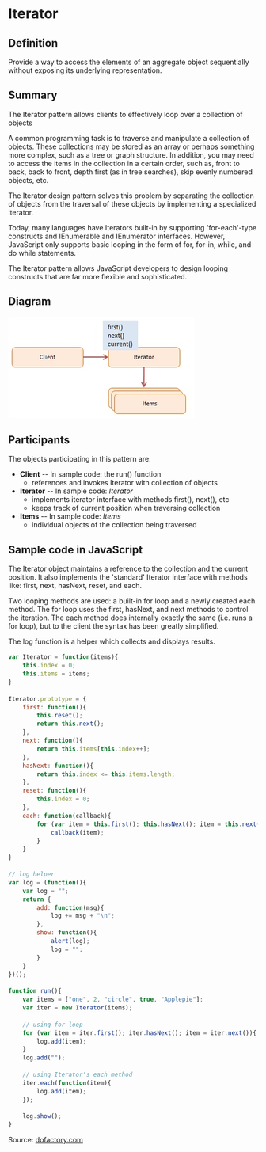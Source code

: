 Iterator
========


## Definition

Provide a way to access the elements of an aggregate object sequentially without exposing its underlying representation.


## Summary

The Iterator pattern allows clients to effectively loop over a collection of objects

A common programming task is to traverse and manipulate a collection of objects. These collections may be stored as an array or perhaps something more complex, such as a tree or graph structure. In addition, you may need to access the items in the collection in a certain order, such as, front to back, back to front, depth first (as in tree searches), skip evenly numbered objects, etc.

The Iterator design pattern solves this problem by separating the collection of objects from the traversal of these objects by implementing a specialized iterator.

Today, many languages have Iterators built-in by supporting 'for-each'-type constructs and IEnumerable and IEnumerator interfaces. However, JavaScript only supports basic looping in the form of for, for-in, while, and do while statements.

The Iterator pattern allows JavaScript developers to design looping constructs that are far more flexible and sophisticated.


## Diagram

<img src="./javascript-iterator.jpg" alt="Iterator Diagram">


## Participants

The objects participating in this pattern are:

- **Client** -- In sample code: the run() function
    * references and invokes Iterator with collection of objects
- **Iterator** -- In sample code: _Iterator_
    * implements iterator interface with methods first(), next(), etc
    * keeps track of current position when traversing collection
- **Items** -- In sample code: _Items_
    * individual objects of the collection being traversed


## Sample code in JavaScript

The Iterator object maintains a reference to the collection and the current position. It also implements the 'standard' Iterator interface with methods like: first, next, hasNext, reset, and each.

Two looping methods are used: a built-in for loop and a newly created each method. The for loop uses the first, hasNext, and next methods to control the iteration. The each method does internally exactly the same (i.e. runs a for loop), but to the client the syntax has been greatly simplified.

The log function is a helper which collects and displays results.


```javascript
var Iterator = function(items){
    this.index = 0;
    this.items = items;
}

Iterator.prototype = {
    first: function(){
        this.reset();
        return this.next();
    },
    next: function(){
        return this.items[this.index++];
    },
    hasNext: function(){
        return this.index <= this.items.length;
    },
    reset: function(){
        this.index = 0;
    },
    each: function(callback){
        for (var item = this.first(); this.hasNext(); item = this.next()){
            callback(item);
        }
    }
}

// log helper
var log = (function(){
    var log = "";
    return {
        add: function(msg){
            log += msg + "\n";
        },
        show: function(){
            alert(log);
            log = "";
        }
    }
})();

function run(){
    var items = ["one", 2, "circle", true, "Applepie"];
    var iter = new Iterator(items);

    // using for loop
    for (var item = iter.first(); iter.hasNext(); item = iter.next()){
        log.add(item);
    }
    log.add("");

    // using Iterator's each method
    iter.each(function(item){
        log.add(item);
    });

    log.show();
}
```

Source: [dofactory.com](http://www.dofactory.com/javascript/iterator-design-pattern)